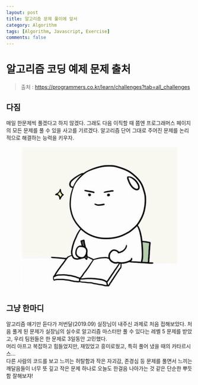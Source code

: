 ```yaml
---
layout: post
title: 알고리즘 문제 풀이에 앞서
category: Algorithm
tags: [Algorithm, Javascript, Exercise]
comments: false
---
```

# 알고리즘 코딩 예제 문제 출처
> 출처 : https://programmers.co.kr/learn/challenges?tab=all_challenges

## 다짐
매일 한문제씩 풀겠다고 하지 않겠다.
그래도 다음 이직할 때 쯤엔 프로그래머스 페이지의 모든 문제를 풀 수 있을 사고를 기르겠다.
알고리즘 단어 그대로 주어진 문제를 논리적으로 해결하는 능력을 키우자.

<center>
<figure>
<img src="/assets/images/promise.jpg" alt="">
<!-- <figcaption>scoreboard preview</figcaption> -->
</figure>
</center>

## 그냥 한마디

알고리즘 얘기만 듣다가 저번달(2019.09) 실장님이 내주신 과제로 처음 접해보았다. 처음 풀게 된 문제가 실장님의 실수로 알고리즘 마스터만 풀 수 있다는 레벨 5 문제를 받았고, 우리 팀원들은 한 문제로 3일동안 고민했다.  
머리 아프고 복잡하고 힘들었지만, 재밌었고 흥미로웠고, 특히 풀어 냈을 때의 카타르시스...  
다른 사람의 코드를 보고 느끼는 허탈함과 작은 자괴감, 존경심 등 문제를 풀면서 느끼는 깨달음들이 너무 뜻 깊고 작은 문제 하나로 오늘도 한걸음 나아가는 것 같은 단순한 뿌듯함
잘해보쟈!
